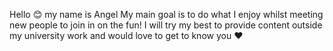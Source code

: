 Hello :blush: my name is Angel My main goal is to do what I enjoy whilst meeting new people to join in on the fun!
I will try my best to provide content outside my university work and would love to get to know you :heart: